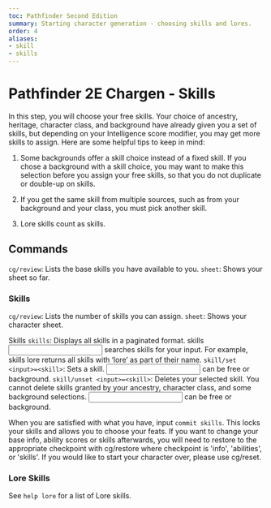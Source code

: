 ```yaml
---
toc: Pathfinder Second Edition
summary: Starting character generation - choosing skills and lores.
order: 4
aliases:
- skill
- skills
---
```


# Pathfinder 2E Chargen - Skills

In this step, you will choose your free skills. Your choice of ancestry, heritage, character class, and background have already given you a set of skills, but depending on your Intelligence score modifier, you may get more skills to assign. Here are some helpful tips to keep in mind:

1. Some backgrounds offer a skill choice instead of a fixed skill. If you chose a background with a skill choice, you may want to make this selection before you assign your free skills, so that you do not duplicate or double-up on skills.

2. If you get the same skill from multiple sources, such as from your background and your class, you must pick another skill.

3. Lore skills count as skills.


## Commands

`cg/review`: Lists the base skills you have available to you.
`sheet`: Shows your sheet so far.

### Skills
`cg/review`: Lists the number of skills you can assign.
`sheet`: Shows your character sheet.

Skills
`skills`: Displays all skills in a paginated format. skills <input> searches skills for your input. For example, skills lore returns all skills with ‘lore’ as part of their name.
`skill/set <input>=<skill>`: Sets a skill. <input> can be free or background. 
`skill/unset <input>=<skill>`: Deletes your selected skill. You cannot delete skills granted by your ancestry, character class, and some background selections. <input> can be free or background.

When you are satisfied with what you have, input `commit skills`. This locks your skills and allows you to choose your feats. If you want to change your base info, ability scores or skills afterwards, you will need to restore to the appropriate checkpoint with cg/restore <checkpoint> where checkpoint is 'info', 'abilities', or 'skills'. If you would like to start your character over, please use cg/reset.


### Lore Skills

See `help lore` for a list of Lore skills.